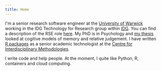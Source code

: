 ```yaml
---
title: Home
---
```


I'm a senior research software engineer at the [University of Warwick](https://warwick.ac.uk) working in the IDG Technology for Research group within [IDG](https://warwick.ac.uk/services/sim/newsandevents/working-securely-the-information-and-digital-group/). You can find a description of the RSE role [here](https://www.software.ac.uk/research-software-engineers). My PhD is in Psychology and [my thesis](http://wrap.warwick.ac.uk/60630/) looked at cogitive models of memory and relative judgement. I have written [R packages](https://github.com/warwickcim) as a senior academic technologist at the [Centre for Interdisciplinary Methodologies](https://warwick.ac.uk/fac/cross_fac/cim/).

I write code and help people. At the moment, I quite like Python, R, containers and cloud computing.
